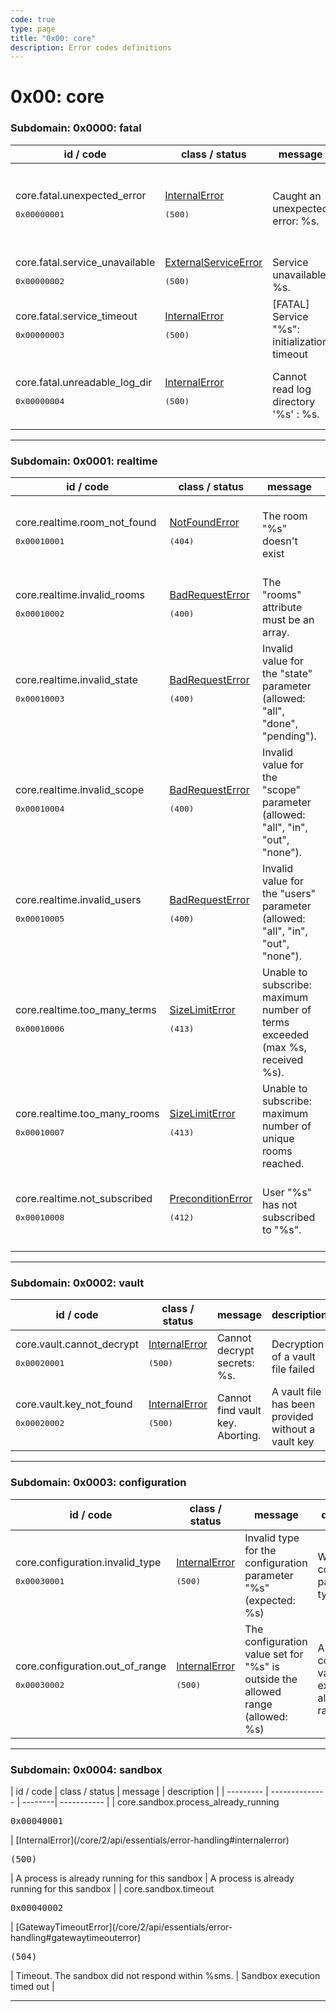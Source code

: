 ```yaml
---
code: true
type: page
title: "0x00: core"
description: Error codes definitions
---
```


[//]: # (This documentation is auto-generated)
[//]: # (If you need to update this page, execute: npm run doc-error-codes)

# 0x00: core



### Subdomain: 0x0000: fatal

| id / code | class / status | message | description |
| --------- | -------------- | --------| ----------- |
| core.fatal.unexpected_error<br/><pre>0x00000001</pre>  | [InternalError](/core/2/api/essentials/error-handling#internalerror) <pre>(500)</pre> | Caught an unexpected error: %s. | Caught an unexpected error. Please contact your support. |
| core.fatal.service_unavailable<br/><pre>0x00000002</pre>  | [ExternalServiceError](/core/2/api/essentials/error-handling#externalserviceerror) <pre>(500)</pre> | Service unavailable: %s. | An external service is unavailable |
| core.fatal.service_timeout<br/><pre>0x00000003</pre>  | [InternalError](/core/2/api/essentials/error-handling#internalerror) <pre>(500)</pre> | [FATAL] Service "%s": initialization timeout | Service initialization timeout |
| core.fatal.unreadable_log_dir<br/><pre>0x00000004</pre>  | [InternalError](/core/2/api/essentials/error-handling#internalerror) <pre>(500)</pre> | Cannot read log directory '%s' : %s. | Cannot read the content of the log directory |

---


### Subdomain: 0x0001: realtime

| id / code | class / status | message | description |
| --------- | -------------- | --------| ----------- |
| core.realtime.room_not_found<br/><pre>0x00010001</pre>  | [NotFoundError](/core/2/api/essentials/error-handling#notfounderror) <pre>(404)</pre> | The room "%s" doesn't exist | The provided room identifier doesn't exist |
| core.realtime.invalid_rooms<br/><pre>0x00010002</pre>  | [BadRequestError](/core/2/api/essentials/error-handling#badrequesterror) <pre>(400)</pre> | The "rooms" attribute must be an array. | The provided "rooms" argument is invalid |
| core.realtime.invalid_state<br/><pre>0x00010003</pre> <DeprecatedBadge version="2.0.0"/> | [BadRequestError](/core/2/api/essentials/error-handling#badrequesterror) <pre>(400)</pre> | Invalid value for the "state" parameter (allowed: "all", "done", "pending"). | An invalid value has been provided to the "state" argument |
| core.realtime.invalid_scope<br/><pre>0x00010004</pre>  | [BadRequestError](/core/2/api/essentials/error-handling#badrequesterror) <pre>(400)</pre> | Invalid value for the "scope" parameter (allowed: "all", "in", "out", "none"). | An invalid value has been provided to the "scope" argument |
| core.realtime.invalid_users<br/><pre>0x00010005</pre>  | [BadRequestError](/core/2/api/essentials/error-handling#badrequesterror) <pre>(400)</pre> | Invalid value for the "users" parameter (allowed: "all", "in", "out", "none"). | An invalid value has been provided to the "users" argument |
| core.realtime.too_many_terms<br/><pre>0x00010006</pre>  | [SizeLimitError](/core/2/api/essentials/error-handling#sizelimiterror) <pre>(413)</pre> | Unable to subscribe: maximum number of terms exceeded (max %s, received %s). | The number of filter terms exceeds the configured server limit |
| core.realtime.too_many_rooms<br/><pre>0x00010007</pre>  | [SizeLimitError](/core/2/api/essentials/error-handling#sizelimiterror) <pre>(413)</pre> | Unable to subscribe: maximum number of unique rooms reached. | The configured number of unique rooms has been reached |
| core.realtime.not_subscribed<br/><pre>0x00010008</pre>  | [PreconditionError](/core/2/api/essentials/error-handling#preconditionerror) <pre>(412)</pre> | User "%s" has not subscribed to "%s". | Tried to manage a room while not having subscribed to it |

---


### Subdomain: 0x0002: vault

| id / code | class / status | message | description |
| --------- | -------------- | --------| ----------- |
| core.vault.cannot_decrypt<br/><pre>0x00020001</pre>  | [InternalError](/core/2/api/essentials/error-handling#internalerror) <pre>(500)</pre> | Cannot decrypt secrets: %s. | Decryption of a vault file failed |
| core.vault.key_not_found<br/><pre>0x00020002</pre>  | [InternalError](/core/2/api/essentials/error-handling#internalerror) <pre>(500)</pre> | Cannot find vault key. Aborting. | A vault file has been provided without a vault key |

---


### Subdomain: 0x0003: configuration

| id / code | class / status | message | description |
| --------- | -------------- | --------| ----------- |
| core.configuration.invalid_type<br/><pre>0x00030001</pre>  | [InternalError](/core/2/api/essentials/error-handling#internalerror) <pre>(500)</pre> | Invalid type for the configuration parameter "%s" (expected: %s) | Wrong configuration parameter type |
| core.configuration.out_of_range<br/><pre>0x00030002</pre>  | [InternalError](/core/2/api/essentials/error-handling#internalerror) <pre>(500)</pre> | The configuration value set for "%s" is outside the allowed range (allowed: %s) | A configuration value exceeds the allowed range |

---


### Subdomain: 0x0004: sandbox

<DeprecatedBadge version="2.0.0">
| id / code | class / status | message | description |
| --------- | -------------- | --------| ----------- |
| core.sandbox.process_already_running<br/><pre>0x00040001</pre>  | [InternalError](/core/2/api/essentials/error-handling#internalerror) <pre>(500)</pre> | A process is already running for this sandbox | A process is already running for this sandbox |
| core.sandbox.timeout<br/><pre>0x00040002</pre>  | [GatewayTimeoutError](/core/2/api/essentials/error-handling#gatewaytimeouterror) <pre>(504)</pre> | Timeout. The sandbox did not respond within %sms. | Sandbox execution timed out |

---
</DeprecatedBadge>
